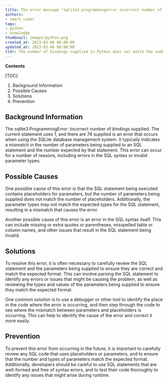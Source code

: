 ```yaml
---
title: The error message "sqlite3.programmingerror incorrect number of bindings supplied. the statement requires 1 binding, but 74 were provided" indicates that there is a mismatch between the number of bindings specified in the code and the number of bindings supplied to the sqlite database statement
authors:
- smart_coder
tags:
- python
- knowledge
thumbnail: images/python.png
created_at: 2023-03-06 00:00:00
updated_at: 2023-03-06 00:00:00
tldr: The number of bindings supplied in Python does not match the number of bindings required by the SQLite statement.
---
```


**Contents**

[TOC]

1. Background Information
2. Possible Causes
3. Solutions
4. Prevention

## Background Information

The sqlite3.ProgrammingError: Incorrect number of bindings supplied. The current statement uses 1, and there are 74 supplied is an error that occurs when using the SQLite database management system. It typically indicates a mismatch in the number of parameters being supplied to an SQL statement and the number expected by that statement. This error can occur for a number of reasons, including errors in the SQL syntax or invalid parameter types.

## Possible Causes

One possible cause of this error is that the SQL statement being executed contains placeholders for parameters, but the number of parameters being supplied does not match the number of placeholders. Additionally, the parameter types may not match the expected types for the SQL statement, resulting in a mismatch that causes the error.

Another possible cause of this error is an error in the SQL syntax itself. This can include missing or extra quotes or parentheses, misspelled table or column names, and other issues that result in the SQL statement being invalid.

## Solutions

To resolve this error, it is often necessary to carefully review the SQL statement and the parameters being supplied to ensure they are correct and match the expected format. This can involve parsing the SQL statement to identify any errors or issues that might be causing the problem, as well as reviewing the types and values of the parameters being supplied to ensure they match the expected format.

One common solution is to use a debugger or other tool to identify the place in the code where the error is occurring, and then step through the code to see where the mismatch between parameters and placeholders is occurring. This can help to identify the cause of the error and correct it more easily.

## Prevention

To prevent this error from occurring in the future, it is important to carefully review any SQL code that uses placeholders or parameters, and to ensure that the number and types of parameters match the expected format. Additionally, developers should be careful to use SQL statements that are well-formed and free of syntax errors, and to test their code thoroughly to identify any issues that might arise during runtime.
